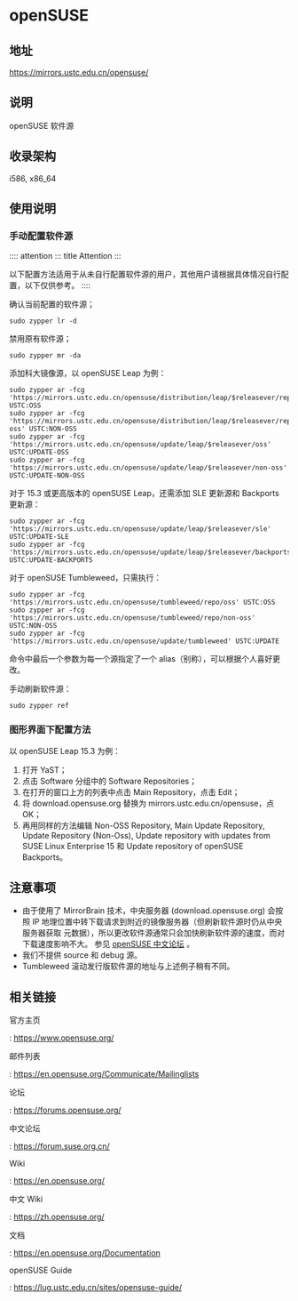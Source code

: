 # openSUSE

## 地址

<https://mirrors.ustc.edu.cn/opensuse/>

## 说明

openSUSE 软件源

## 收录架构

i586, x86_64

## 使用说明

### 手动配置软件源

:::: attention
::: title
Attention
:::

以下配置方法适用于从未自行配置软件源的用户，其他用户请根据具体情况自行配置，以下仅供参考。
::::

确认当前配置的软件源；

    sudo zypper lr -d

禁用原有软件源；

    sudo zypper mr -da

添加科大镜像源，以 openSUSE Leap 为例：

    sudo zypper ar -fcg 'https://mirrors.ustc.edu.cn/opensuse/distribution/leap/$releasever/repo/oss' USTC:OSS
    sudo zypper ar -fcg 'https://mirrors.ustc.edu.cn/opensuse/distribution/leap/$releasever/repo/non-oss' USTC:NON-OSS
    sudo zypper ar -fcg 'https://mirrors.ustc.edu.cn/opensuse/update/leap/$releasever/oss' USTC:UPDATE-OSS
    sudo zypper ar -fcg 'https://mirrors.ustc.edu.cn/opensuse/update/leap/$releasever/non-oss' USTC:UPDATE-NON-OSS

对于 15.3 或更高版本的 openSUSE Leap，还需添加 SLE 更新源和 Backports
更新源：

    sudo zypper ar -fcg 'https://mirrors.ustc.edu.cn/opensuse/update/leap/$releasever/sle' USTC:UPDATE-SLE
    sudo zypper ar -fcg 'https://mirrors.ustc.edu.cn/opensuse/update/leap/$releasever/backports' USTC:UPDATE-BACKPORTS

对于 openSUSE Tumbleweed，只需执行：

    sudo zypper ar -fcg 'https://mirrors.ustc.edu.cn/opensuse/tumbleweed/repo/oss' USTC:OSS
    sudo zypper ar -fcg 'https://mirrors.ustc.edu.cn/opensuse/tumbleweed/repo/non-oss' USTC:NON-OSS
    sudo zypper ar -fcg 'https://mirrors.ustc.edu.cn/opensuse/update/tumbleweed' USTC:UPDATE

命令中最后一个参数为每一个源指定了一个
alias（别称），可以根据个人喜好更改。

手动刷新软件源：

    sudo zypper ref

### 图形界面下配置方法

以 openSUSE Leap 15.3 为例：

1.  打开 YaST；
2.  点击 Software 分组中的 Software Repositories；
3.  在打开的窗口上方的列表中点击 Main Repository，点击 Edit；
4.  将 download.opensuse.org 替换为 mirrors.ustc.edu.cn/opensuse，点
    OK；
5.  再用同样的方法编辑 Non-OSS Repository, Main Update Repository,
    Update Repository (Non-Oss), Update repository with updates from
    SUSE Linux Enterprise 15 和 Update repository of openSUSE
    Backports。

## 注意事项

-   由于使用了 MirrorBrain 技术，中央服务器 (download.opensuse.org)
    会按照 IP
    地理位置中转下载请求到附近的镜像服务器（但刷新软件源时仍从中央服务器获取
    元数据），所以更改软件源通常只会加快刷新软件源的速度，而对下载速度影响不大。
    参见 [openSUSE 中文论坛](https://forum.suse.org.cn/t/opensuse/1759)
    。
-   我们不提供 source 和 debug 源。
-   Tumbleweed 滚动发行版软件源的地址与上述例子稍有不同。

## 相关链接

官方主页

:   <https://www.opensuse.org/>

邮件列表

:   <https://en.opensuse.org/Communicate/Mailinglists>

论坛

:   <https://forums.opensuse.org/>

中文论坛

:   <https://forum.suse.org.cn/>

Wiki

:   <https://en.opensuse.org/>

中文 Wiki

:   <https://zh.opensuse.org/>

文档

:   <https://en.opensuse.org/Documentation>

openSUSE Guide

:   <https://lug.ustc.edu.cn/sites/opensuse-guide/>
